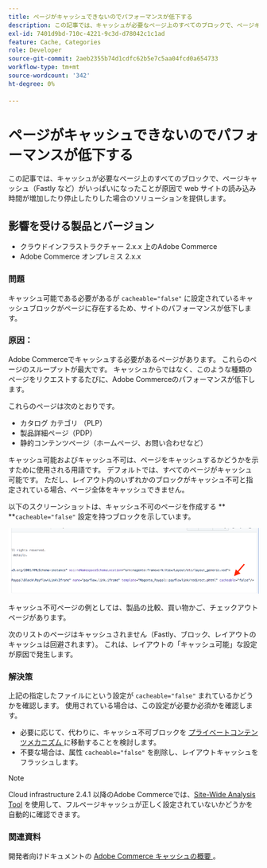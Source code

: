 ```yaml
---
title: ページがキャッシュできないのでパフォーマンスが低下する
description: この記事では、キャッシュが必要なページ上のすべてのブロックで、ページキャッシュ（Fastly など）がいっぱいになったことが原因で web サイトの読み込み時間が増加したり停止したりした場合のソリューションを提供します。
exl-id: 7401d9bd-710c-4221-9c3d-d78042c1c1ad
feature: Cache, Categories
role: Developer
source-git-commit: 2aeb2355b74d1cdfc62b5e7c5aa04fcd0a654733
workflow-type: tm+mt
source-wordcount: '342'
ht-degree: 0%

---
```


# ページがキャッシュできないのでパフォーマンスが低下する

この記事では、キャッシュが必要なページ上のすべてのブロックで、ページキャッシュ（Fastly など）がいっぱいになったことが原因で web サイトの読み込み時間が増加したり停止したりした場合のソリューションを提供します。

## 影響を受ける製品とバージョン

* クラウドインフラストラクチャー 2.x.x 上のAdobe Commerce
* Adobe Commerce オンプレミス 2.x.x

### 問題

キャッシュ可能である必要があるが `cacheable="false"` に設定されているキャッシュブロックがページに存在するため、サイトのパフォーマンスが低下します。

### 原因：

Adobe Commerceでキャッシュする必要があるページがあります。 これらのページのスループットが最大です。 キャッシュからではなく、このような種類のページをリクエストするたびに、Adobe Commerceのパフォーマンスが低下します。

これらのページは次のとおりです。

* カタログ カテゴリ （PLP）
* 製品詳細ページ（PDP）
* 静的コンテンツページ（ホームページ、お問い合わせなど）

キャッシュ可能およびキャッシュ不可は、ページをキャッシュするかどうかを示すために使用される用語です。 デフォルトでは、すべてのページがキャッシュ可能です。 ただし、レイアウト内のいずれかのブロックがキャッシュ不可と指定されている場合、ページ全体をキャッシュできません。

以下のスクリーンショットは、キャッシュ不可のページを作成する **&#x200B; **`cacheable="false"` 設定を持つブロックを示しています。

![non_cacheable_kb.png](assets/non_cacheable_kb.png)

キャッシュ不可ページの例としては、製品の比較、買い物かご、チェックアウトページがあります。

次のリストのページはキャッシュされません（Fastly、ブロック、レイアウトのキャッシュは回避されます）。 これは、レイアウトの「キャッシュ可能」な設定が原因で発生します。

### 解決策

上記の指定したファイルにという設定が `cacheable="false"` まれているかどうかを確認します。 使用されている場合は、この設定が必要か必須かを確認します。

* 必要に応じて、代わりに、キャッシュ不可ブロックを [ プライベートコンテンツメカニズム ](https://developer.adobe.com/commerce/php/development/cache/page/private-content/) に移動することを検討します。
* 不要な場合は、属性 `cacheable="false"` を削除し、レイアウトキャッシュをフラッシュします。

>[!NOTE]
>
>Cloud infrastructure 2.4.1 以降のAdobe Commerceでは、[Site-Wide Analysis Tool](https://experienceleague.adobe.com/en/docs/commerce-operations/tools/site-wide-analysis-tool/access) を使用して、フルページキャッシュが正しく設定されていないかどうかを自動的に確認できます。

### 関連資料

開発者向けドキュメントの [Adobe Commerce キャッシュの概要 ](https://developer.adobe.com/commerce/frontend-core/guide/caching/)。

